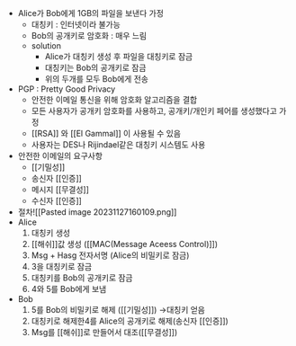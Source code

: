 - Alice가 Bob에게 1GB의 파일을 보낸다 가정
	- 대칭키 : 인터넷이라 불가능
	- Bob의 공개키로 암호화 : 매우 느림
	- solution 
		- Alice가 대칭키 생성 후 파일을 대칭키로 잠금
		- 대칭키는 Bob의 공개키로 잠금
		- 위의 두개를 모두 Bob에게 전송
- PGP : Pretty Good Privacy
	- 안전한 이메일 통신을 위해 암호화 알고리즘을 결합
	- 모든 사용자가 공개키 암호화를 사용하고, 공개키/개인키 페어를 생성했다고 가정
	- [[RSA]] 와 [[El Gammal]] 이 사용될 수 있음
	- 사용자는 DES나 Rijindael같은 대칭키 시스템도 사용
- 안전한 이메일의 요구사항
	- [[기밀성]] 
	- 송신자 [[인증]]
	- 메시지 [[무결성]]
	- 수신자 [[인증]]
- 절차![[Pasted image 20231127160109.png]]
- Alice
	1. 대칭키 생성
	2. [[해쉬]]값 생성 ([[MAC(Message Aceess Control)]])
	3. Msg + Hasg 전자서명 (Alice의 비밀키로 잠금)
	4. 3을 대칭키로 잠금
	5. 대칭키를 Bob의 공개키로 잠금
	6. 4와 5를 Bob에게 보냄
- Bob
	1. 5를 Bob의 비밀키로 해제 ([[기밀성]]) →대칭키 얻음
	2. 대칭키로 해제한4를 Alice의 공개키로 해제(송신자 [[인증]])
	3. Msg를 [[해쉬]]로 만들어서 대조([[무결성]])